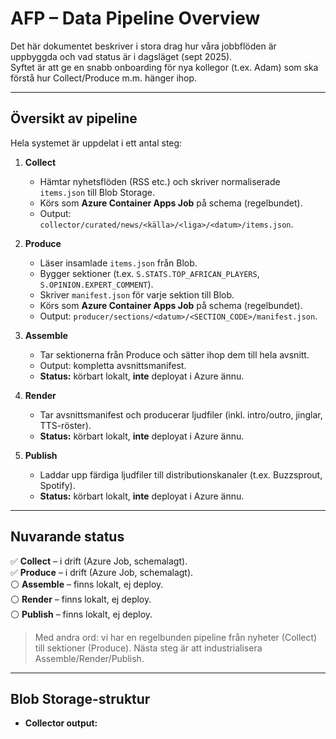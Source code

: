 # AFP – Data Pipeline Overview

Det här dokumentet beskriver i stora drag hur våra jobbflöden är uppbyggda och vad status är i dagsläget (sept 2025).  
Syftet är att ge en snabb onboarding för nya kollegor (t.ex. Adam) som ska förstå hur Collect/Produce m.m. hänger ihop.

---

## Översikt av pipeline

Hela systemet är uppdelat i ett antal steg:

1. **Collect**  
   - Hämtar nyhetsflöden (RSS etc.) och skriver normaliserade `items.json` till Blob Storage.  
   - Körs som **Azure Container Apps Job** på schema (regelbundet).  
   - Output: `collector/curated/news/<källa>/<liga>/<datum>/items.json`.

2. **Produce**  
   - Läser insamlade `items.json` från Blob.  
   - Bygger sektioner (t.ex. `S.STATS.TOP_AFRICAN_PLAYERS`, `S.OPINION.EXPERT_COMMENT`).  
   - Skriver `manifest.json` för varje sektion till Blob.  
   - Körs som **Azure Container Apps Job** på schema (regelbundet).  
   - Output: `producer/sections/<datum>/<SECTION_CODE>/manifest.json`.

3. **Assemble**  
   - Tar sektionerna från Produce och sätter ihop dem till hela avsnitt.  
   - Output: kompletta avsnittsmanifest.  
   - **Status:** körbart lokalt, **inte** deployat i Azure ännu.

4. **Render**  
   - Tar avsnittsmanifest och producerar ljudfiler (inkl. intro/outro, jinglar, TTS-röster).  
   - **Status:** körbart lokalt, **inte** deployat i Azure ännu.

5. **Publish**  
   - Laddar upp färdiga ljudfiler till distributionskanaler (t.ex. Buzzsprout, Spotify).  
   - **Status:** körbart lokalt, **inte** deployat i Azure ännu.

---

## Nuvarande status

✅ **Collect** – i drift (Azure Job, schemalagt).  
✅ **Produce** – i drift (Azure Job, schemalagt).  
⚪ **Assemble** – finns lokalt, ej deploy.  
⚪ **Render** – finns lokalt, ej deploy.  
⚪ **Publish** – finns lokalt, ej deploy.

> Med andra ord: vi har en regelbunden pipeline från nyheter (Collect) till sektioner (Produce). Nästa steg är att industrialisera Assemble/Render/Publish.

---

## Blob Storage-struktur

- **Collector output:**  
